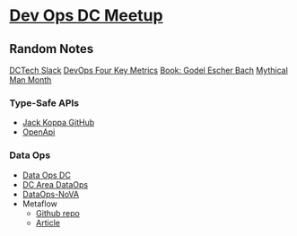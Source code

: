 
# [Dev Ops DC Meetup](https://www.meetup.com/DevOpsDC/events/fqwvkryzqbnb/)

## Random Notes
[DCTech Slack](http://www.dctechslack.com/)
[DevOps Four Key Metrics](https://stelligent.com/2018/12/21/measuring-devops-success-with-four-key-metrics/)
[Book: Godel Escher Bach](https://www.physixfan.com/wp-content/files/GEBen.pdf)
[Mythical Man Month](https://en.wikipedia.org/wiki/The_Mythical_Man-Month)

### Type-Safe APIs
* [Jack Koppa GitHub](https://github.com/jackkoppa)
* [OpenApi](https://www.openapis.org/)

### Data Ops
* [Data Ops DC](https://www.meetup.com/DataOpsDC/)
* [DC Area DataOps](https://www.meetup.com/DC-Area-DataOps-Data-Operations/)
* [DataOps-NoVA](https://www.meetup.com/DataOps-NoVA/)
* Metaflow
	* [Github repo](https://github.com/Netflix/metaflow)
	* [Article](https://www.zdnet.com/article/netflix-our-metaflow-python-library-for-faster-data-science-is-now-open-source/)
<!--stackedit_data:
eyJoaXN0b3J5IjpbMTcxNzkxNDE5MSwtMTIwNzE3MjgxNSwtOD
cwNTk0MjcwXX0=
-->